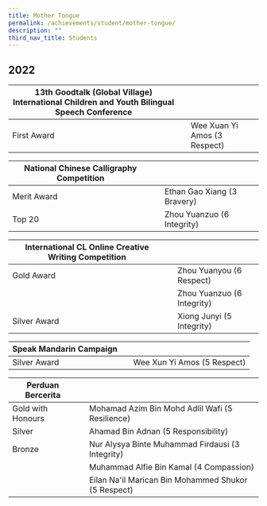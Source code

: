 ```yaml
---
title: Mother Tongue
permalink: /achievements/student/mother-tongue/
description: ""
third_nav_title: Students
---
```

## 2022

| 13th Goodtalk (Global Village) International Children and Youth Bilingual Speech Conference | |  |
| -------- | -------- | -------- |
|First Award     |     | Wee Xuan Yi Amos (3 Respect)     |

| National Chinese Calligraphy Competition | |  |
| -------- | -------- | -------- |
|Merit Award     |     | Ethan Gao Xiang (3 Bravery)     |
|Top 20     |     | Zhou Yuanzuo (6 Integrity)     |

| International CL Online Creative Writing Competition | |  |
| -------- | -------- | -------- |
|Gold Award     |     | Zhou Yuanyou (6 Respect)     |
|     |     | Zhou Yuanzuo (6 Integrity)     |
|Silver Award     |     | Xiong Junyi (5 Integrity)     |

| Speak Mandarin Campaign | |  |
| -------- | -------- | -------- |
|Silver Award     |     | Wee Xun Yi Amos (5 Respect)      |

| Perduan Bercerita | |  |
| -------- | -------- | -------- |
|Gold with Honours     |     | Mohamad Azim Bin Mohd Adlil Wafi (5 Resilience)      |
|Silver     |     | Ahamad Bin Adnan (5 Responsibility)      |
|Bronze     |     | Nur Alysya Binte Muhammad Firdausi  (3 Integrity)      |
|     |     | Muhammad Alfie Bin Kamal  (4 Compassion)      |
|     |     | Eilan Na'il Marican Bin Mohammed Shukor (5 Respect)      |